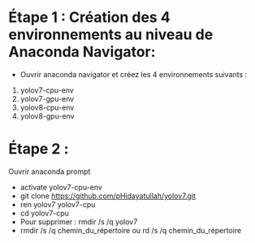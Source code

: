 # Étape 1 : Création des 4 environnements au niveau de Anaconda Navigator:
- Ouvrir anaconda navigator et créez les 4 environnements suivants :
1. yolov7-cpu-env
2. yolov7-gpu-env
3. yolov8-cpu-env
4. yolov8-gpu-env

# Étape 2 : 
Ouvrir anaconda prompt
- activate yolov7-cpu-env
- git clone https://github.com/pHidayatullah/yolov7.git
- ren yolov7 yolov7-cpu
- cd yolov7-cpu
- Pour supprimer : rmdir /s /q yolov7
- rmdir /s /q chemin_du_répertoire ou rd /s /q chemin_du_répertoire



